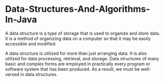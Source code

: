# Data-Structures-And-Algorithms-In-Java
A data structure is a type of storage that is used to organize and store data. It is a method of organizing data on a computer so that it may be easily accessible and modified.

A data structure is utilized for more than just arranging data. It is also utilized for data processing, retrieval, and storage. Data structures of many basic and complex forms are employed in practically every program or software system that has been produced. As a result, we must be well-versed in data structures. 
